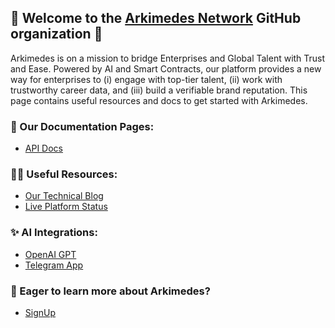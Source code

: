 ## 👋 Welcome to the [Arkimedes Network]() GitHub organization 👋

Arkimedes is on a mission to bridge Enterprises and Global Talent with Trust and Ease. Powered by AI and Smart Contracts, our platform provides a new way for enterprises to (i) engage with top-tier talent, (ii) work with trustworthy career data, and (iii) build a verifiable brand reputation. This page contains useful resources and docs to get started with Arkimedes. 

### 📜 Our Documentation Pages:
- [API Docs](https://arkimedes.network/api-docs)

### 👩‍💻 Useful Resources:
- [Our Technical Blog](https://mirror.xyz/arkimedesnetwork.eth)
- [Live Platform Status]()

### ✨ AI Integrations:
- [OpenAI GPT](https://chat.openai.com/g/g-8vlUaKKLW-arkimedes)
- [Telegram App](https://t.me/ArkimedesBot)

### 🚀 Eager to learn more about Arkimedes?
- [SignUp]()
